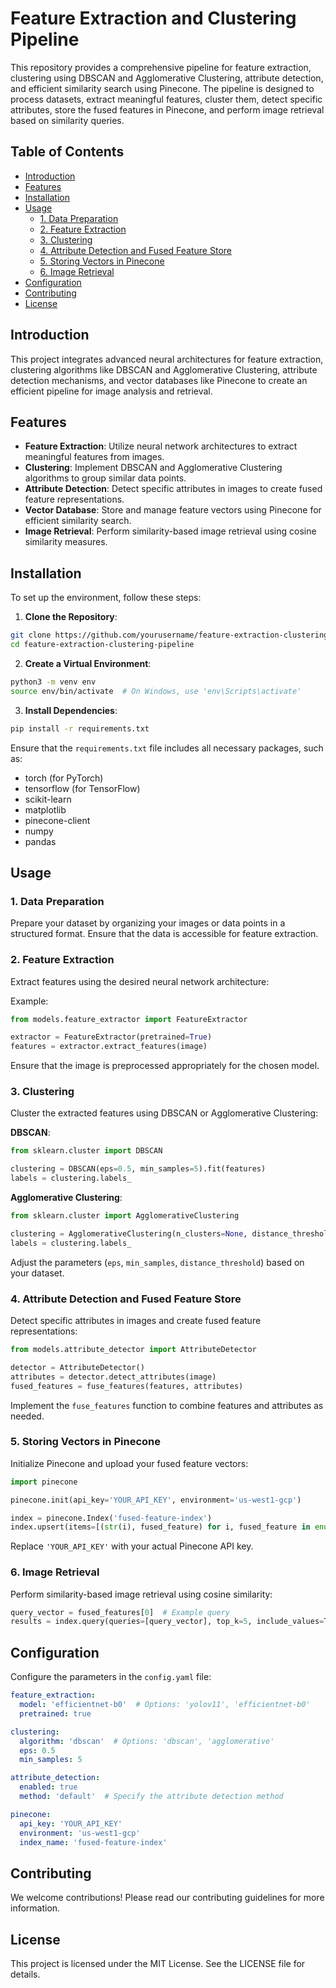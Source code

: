 # Feature Extraction and Clustering Pipeline

This repository provides a comprehensive pipeline for feature extraction, clustering using DBSCAN and Agglomerative Clustering, attribute detection, and efficient similarity search using Pinecone. The pipeline is designed to process datasets, extract meaningful features, cluster them, detect specific attributes, store the fused features in Pinecone, and perform image retrieval based on similarity queries.

## Table of Contents
- [Introduction](#introduction)
- [Features](#features)
- [Installation](#installation)
- [Usage](#usage)
  - [1. Data Preparation](#1-data-preparation)
  - [2. Feature Extraction](#2-feature-extraction)
  - [3. Clustering](#3-clustering)
  - [4. Attribute Detection and Fused Feature Store](#4-attribute-detection-and-fused-feature-store)
  - [5. Storing Vectors in Pinecone](#5-storing-vectors-in-pinecone)
  - [6. Image Retrieval](#6-image-retrieval)
- [Configuration](#configuration)
- [Contributing](#contributing)
- [License](#license)

## Introduction
This project integrates advanced neural architectures for feature extraction, clustering algorithms like DBSCAN and Agglomerative Clustering, attribute detection mechanisms, and vector databases like Pinecone to create an efficient pipeline for image analysis and retrieval.

## Features
- **Feature Extraction**: Utilize neural network architectures to extract meaningful features from images.
- **Clustering**: Implement DBSCAN and Agglomerative Clustering algorithms to group similar data points.
- **Attribute Detection**: Detect specific attributes in images to create fused feature representations.
- **Vector Database**: Store and manage feature vectors using Pinecone for efficient similarity search.
- **Image Retrieval**: Perform similarity-based image retrieval using cosine similarity measures.

## Installation
To set up the environment, follow these steps:

1. **Clone the Repository**:
```bash
git clone https://github.com/yourusername/feature-extraction-clustering-pipeline.git
cd feature-extraction-clustering-pipeline
```

2. **Create a Virtual Environment**:
```bash
python3 -m venv env
source env/bin/activate  # On Windows, use 'env\Scripts\activate'
```

3. **Install Dependencies**:
```bash
pip install -r requirements.txt
```

Ensure that the `requirements.txt` file includes all necessary packages, such as:
- torch (for PyTorch)
- tensorflow (for TensorFlow)
- scikit-learn
- matplotlib
- pinecone-client
- numpy
- pandas

## Usage

### 1. Data Preparation
Prepare your dataset by organizing your images or data points in a structured format. Ensure that the data is accessible for feature extraction.

### 2. Feature Extraction
Extract features using the desired neural network architecture:

Example:
```python
from models.feature_extractor import FeatureExtractor

extractor = FeatureExtractor(pretrained=True)
features = extractor.extract_features(image)
```

Ensure that the image is preprocessed appropriately for the chosen model.

### 3. Clustering
Cluster the extracted features using DBSCAN or Agglomerative Clustering:

**DBSCAN**:
```python
from sklearn.cluster import DBSCAN

clustering = DBSCAN(eps=0.5, min_samples=5).fit(features)
labels = clustering.labels_
```

**Agglomerative Clustering**:
```python
from sklearn.cluster import AgglomerativeClustering

clustering = AgglomerativeClustering(n_clusters=None, distance_threshold=0.5).fit(features)
labels = clustering.labels_
```

Adjust the parameters (`eps`, `min_samples`, `distance_threshold`) based on your dataset.

### 4. Attribute Detection and Fused Feature Store
Detect specific attributes in images and create fused feature representations:

```python
from models.attribute_detector import AttributeDetector

detector = AttributeDetector()
attributes = detector.detect_attributes(image)
fused_features = fuse_features(features, attributes)
```

Implement the `fuse_features` function to combine features and attributes as needed.

### 5. Storing Vectors in Pinecone
Initialize Pinecone and upload your fused feature vectors:

```python
import pinecone

pinecone.init(api_key='YOUR_API_KEY', environment='us-west1-gcp')

index = pinecone.Index('fused-feature-index')
index.upsert(items=[(str(i), fused_feature) for i, fused_feature in enumerate(fused_features)])
```

Replace `'YOUR_API_KEY'` with your actual Pinecone API key.

### 6. Image Retrieval
Perform similarity-based image retrieval using cosine similarity:

```python
query_vector = fused_features[0]  # Example query
results = index.query(queries=[query_vector], top_k=5, include_values=True)
```

## Configuration
Configure the parameters in the `config.yaml` file:

```yaml
feature_extraction:
  model: 'efficientnet-b0'  # Options: 'yolov11', 'efficientnet-b0'
  pretrained: true

clustering:
  algorithm: 'dbscan'  # Options: 'dbscan', 'agglomerative'
  eps: 0.5
  min_samples: 5

attribute_detection:
  enabled: true
  method: 'default'  # Specify the attribute detection method

pinecone:
  api_key: 'YOUR_API_KEY'
  environment: 'us-west1-gcp'
  index_name: 'fused-feature-index'
```

## Contributing
We welcome contributions! Please read our contributing guidelines for more information.

## License
This project is licensed under the MIT License. See the LICENSE file for details.
